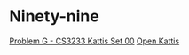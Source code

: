# Ninety-nine

[Problem G - CS3233 Kattis Set 00](https://nus.kattis.com/sessions/zha3me/problems/ninetynine)
[Open Kattis](https://open.kattis.com/problems/ninetynine)
